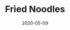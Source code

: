 --- 
title: "Fried Noodles"
date: 2020-05-09
categories: arrangements
composer: "Pink Guy/George Miller"
pdf-link: fried-noodles-pink-guy-piano-arr-alex-kappen-may-2020.pdf
pdf-lyric: #
yt-link: https://www.youtube.com/watch?v=8Ac-5MkWIeU
muse-link: https://musescore.com/user/28025112/scores/6138621
difficulty: Hard
thumbnail: 
---